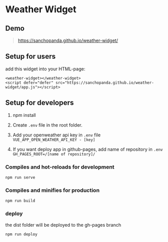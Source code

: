 # Weather Widget

## Demo

> https://sanchopanda.github.io/weather-widget/

## Setup for users

add this widget into your HTML-page:
```
<weather-widget></weather-widget>
<script defer="defer" src="https://sanchopanda.github.io/weather-widget/app.js"></script>
```

## Setup for developers

1. npm install

2. Create `.env` file in the root folder.

3. Add your openweather api key in `.env` file <br />
`VUE_APP_OPEN_WEATHER_API_KEY - [key]`

4. If you want deploy app in github-pages, add name of repository in `.env` <br />
`GH_PAGES_ROOT=/[name of repository]/`


### Compiles and hot-reloads for development
```
npm run serve
```

### Compiles and minifies for production
```
npm run build
```

### deploy

the dist folder will be deployed to the gh-pages branch
```
npm run deploy
```
